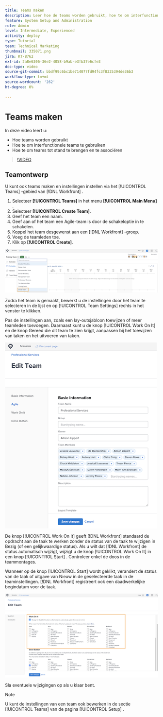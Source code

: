 ```yaml
---
title: Teams maken
description: Leer hoe de teams worden gebruikt, hoe te om interfunctionele teams te gebruiken, en hoe te om teams tot stand te brengen helpen gebruikers organiseren en toestemmingen verlenen.
feature: System Setup and Administration
role: Admin
level: Intermediate, Experienced
activity: deploy
type: Tutorial
team: Technical Marketing
thumbnail: 335071.png
jira: KT-8762
exl-id: 2a8e6306-36e2-4058-b9ab-e3fb37e6cfe3
doc-type: video
source-git-commit: bbdf99c6bc1be714077fd94fc3f8325394de36b3
workflow-type: tm+mt
source-wordcount: '262'
ht-degree: 0%

---
```


# Teams maken

In deze video leert u:

* Hoe teams worden gebruikt
* Hoe te om interfunctionele teams te gebruiken
* Hoe te om teams tot stand te brengen en te associëren

>[!VIDEO](https://video.tv.adobe.com/v/3432880/?quality=12&learn=on&enablevpops=1&captions=dut)

## Teamontwerp

U kunt ook teams maken en instellingen instellen via het [!UICONTROL Teams] -gebied van [!DNL Workfront] .

1. Selecteer **[!UICONTROL Teams]** in het menu **[!UICONTROL Main Menu]** .
1. Selecteer **[!UICONTROL Create Team]**.
1. Geef het team een naam.
1. Geef aan of het team een Agile-team is door de schakeloptie in te schakelen.
1. Koppel het team desgewenst aan een [!DNL Workfront] -groep.
1. Voeg de teamleden toe.
1. Klik op **[!UICONTROL Create]**.

![&#x200B; menu van het Team op [!UICONTROL Teams] pagina &#x200B;](assets/admin-fund-create-team.png)

Zodra het team is gemaakt, bewerkt u de instellingen door het team te selecteren in de lijst en op [!UICONTROL Team Settings] rechts in het venster te klikken.

Pas de instellingen aan, zoals een lay-outsjabloon toewijzen of meer teamleden toevoegen. Daarnaast kunt u de knop [!UICONTROL Work On It] en de knop Gereed die dit team te zien krijgt, aanpassen bij het toewijzen van taken en het uitvoeren van taken.

![[!UICONTROL Edit Team] window &#x200B;](assets/admin-fund-team-settings.png)

De knop [!UICONTROL Work On It] geeft [!DNL Workfront] standaard de opdracht aan de taak te werken zonder de status van de taak te wijzigen in Bezig (of een gelijkwaardige status). Als u wilt dat [!DNL Workfront] de status automatisch wijzigt, wijzigt u de knop [!UICONTROL Work On It] in een knop [!UICONTROL Start] . Controleer enkel de doos in de teammontages.

Wanneer op de knop [!UICONTROL Start] wordt geklikt, verandert de status van de taak of uitgave van Nieuw in de geselecteerde taak in de teaminstellingen. [!DNL Workfront] registreert ook een daadwerkelijke begindatum voor de taak.

![[!UICONTROL Work On It] sectie van [!UICONTROL Edit Team] window &#x200B;](assets/admin-fund-start-button-team.png)

Sla eventuele wijzigingen op als u klaar bent.


>[!NOTE]
>
>U kunt de instellingen van een team ook bewerken in de sectie [!UICONTROL Teams] van de pagina [!UICONTROL Setup] .

<!--
learn more URLs
Create a team
Work On It and Done button overview
-->

